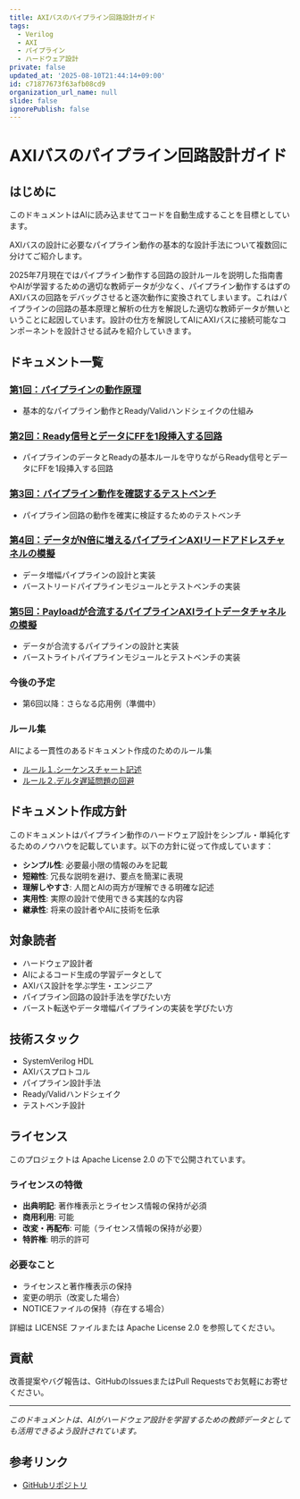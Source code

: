 ```yaml
---
title: AXIバスのパイプライン回路設計ガイド
tags:
  - Verilog
  - AXI
  - パイプライン
  - ハードウェア設計
private: false
updated_at: '2025-08-10T21:44:14+09:00'
id: c71877673f63afb08cd9
organization_url_name: null
slide: false
ignorePublish: false
---
```

# AXIバスのパイプライン回路設計ガイド

## はじめに

このドキュメントはAIに読み込ませてコードを自動生成することを目標としています。

AXIバスの設計に必要なパイプライン動作の基本的な設計手法について複数回に分けてご紹介します。

2025年7月現在ではパイプライン動作する回路の設計ルールを説明した指南書やAIが学習するための適切な教師データが少なく、パイプライン動作するはずのAXIバスの回路をデバッグさせると逐次動作に変換されてしまいます。これはパイプラインの回路の基本原理と解析の仕方を解説した適切な教師データが無いということに起因しています。設計の仕方を解説してAIにAXIバスに接続可能なコンポーネントを設計させる試みを紹介していきます。

## ドキュメント一覧

### [第1回：パイプラインの動作原理](https://qiita.com/hwengjp/items/6b5042a337353d923fb4)
 - 基本的なパイプライン動作とReady/Validハンドシェイクの仕組み

### [第2回：Ready信号とデータにFFを1段挿入する回路](https://qiita.com/hwengjp/items/fef41aedf5fd22b52046)
 - パイプラインのデータとReadyの基本ルールを守りながらReady信号とデータにFFを1段挿入する回路

### [第3回：パイプライン動作を確認するテストベンチ](https://qiita.com/hwengjp/items/7772fc5593d66c94b452)
 - パイプライン回路の動作を確実に検証するためのテストベンチ

### [第4回：データがN倍に増えるパイプラインAXIリードアドレスチャネルの模擬](https://qiita.com/hwengjp/items/02652260c79489513dc8)
 - データ増幅パイプラインの設計と実装
 - バーストリードパイプラインモジュールとテストベンチの実装

### [第5回：Payloadが合流するパイプラインAXIライトデータチャネルの模擬](https://qiita.com/hwengjp/items/67484682dece95e8d2fb)
 - データが合流するパイプラインの設計と実装
 - バーストライトパイプラインモジュールとテストベンチの実装

### 今後の予定
- 第6回以降：さらなる応用例（準備中）

### ルール集
AIによる一貫性のあるドキュメント作成のためのルール集

- [ルール１.シーケンスチャート記述](https://qiita.com/hwengjp/items/1aebda802f415973065a)
- [ルール２.デルタ遅延問題の回避](https://qiita.com/hwengjp/items/1610f8b60cc5053ee0fa)

## ドキュメント作成方針

このドキュメントはパイプライン動作のハードウェア設計をシンプル・単純化するためのノウハウを記載しています。以下の方針に従って作成しています：

- **シンプル性**: 必要最小限の情報のみを記載
- **短縮性**: 冗長な説明を避け、要点を簡潔に表現
- **理解しやすさ**: 人間とAIの両方が理解できる明確な記述
- **実用性**: 実際の設計で使用できる実践的な内容
- **継承性**: 将来の設計者やAIに技術を伝承

## 対象読者

- ハードウェア設計者
- AIによるコード生成の学習データとして
- AXIバス設計を学ぶ学生・エンジニア
- パイプライン回路の設計手法を学びたい方
- バースト転送やデータ増幅パイプラインの実装を学びたい方

## 技術スタック

- SystemVerilog HDL
- AXIバスプロトコル
- パイプライン設計手法
- Ready/Validハンドシェイク
- テストベンチ設計

## ライセンス

このプロジェクトは Apache License 2.0 の下で公開されています。

### ライセンスの特徴
- **出典明記**: 著作権表示とライセンス情報の保持が必須
- **商用利用**: 可能
- **改変・再配布**: 可能（ライセンス情報の保持が必要）
- **特許権**: 明示的許可

### 必要なこと
- ライセンスと著作権表示の保持
- 変更の明示（改変した場合）
- NOTICEファイルの保持（存在する場合）

詳細は LICENSE ファイルまたは Apache License 2.0 を参照してください。

## 貢献

改善提案やバグ報告は、GitHubのIssuesまたはPull Requestsでお気軽にお寄せください。

---

*このドキュメントは、AIがハードウェア設計を学習するための教師データとしても活用できるよう設計されています。*

## 参考リンク

* [GitHubリポジトリ](https://github.com/hwengjp/axi_pipeline_design_guide)
